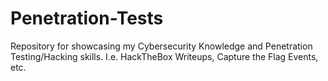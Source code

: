 # Penetration-Tests
Repository for showcasing my Cybersecurity Knowledge and Penetration Testing/Hacking skills. I.e. HackTheBox Writeups, Capture the Flag Events, etc.
